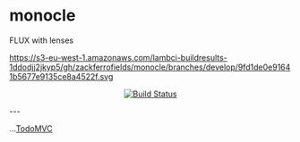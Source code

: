 # monocle
FLUX with lenses

https://s3-eu-west-1.amazonaws.com/lambci-buildresults-1ddodjj2jkyp5/gh/zackferrofields/monocle/branches/develop/9fd1de0e91641b5677e9135ce8a4522f.svg

<p align="center">

  <a href="https://s3-eu-west-1.amazonaws.com/lambci-buildresults-1ddodjj2jkyp5/gh/zackferrofields/monocle/branches/develop/f60341525b46dd953bbf183010bbd51e.html">
    <img alt="Build Status" src="https://s3-eu-west-1.amazonaws.com/lambci-buildresults-1ddodjj2jkyp5/gh/zackferrofields/monocle/branches/develop/9fd1de0e91641b5677e9135ce8a4522f.svg">
  </a>

</p>
---

...[TodoMVC](https://zackferrofields.github.io/monocle/ "TodoMVC")
